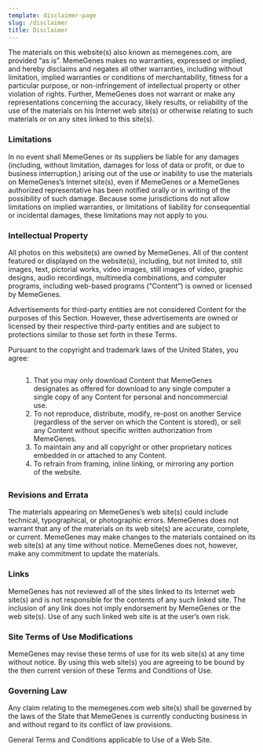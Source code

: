 ```yaml
---
template: disclaimer-page
slug: /disclaimer
title: Disclaimer
---
```

The materials on this website(s) also known as memegenes.com,  are provided “as is”. MemeGenes makes no warranties, expressed or implied, and hereby disclaims and negates all other warranties, including without limitation, implied warranties or conditions of merchantability, fitness for a particular purpose, or non-infringement of intellectual property or other violation of rights. Further, MemeGenes does not warrant or make any representations concerning the accuracy, likely results, or reliability of the use of the materials on his Internet web site(s) or otherwise relating to such materials or on any sites linked to this site(s).

<h3>Limitations</h3>

<p>In no event shall MemeGenes or its suppliers be liable for any damages (including, without limitation, damages for loss of data or profit, or due to business interruption,) arising out of the use or inability to use the materials on MemeGenes’s Internet site(s), even if MemeGenes or a MemeGenes authorized representative has been notified orally or in writing of the possibility of such damage. Because some jurisdictions do not allow limitations on implied warranties, or limitations of liability for consequential or incidental damages, these limitations may not apply to you.</p>

<h3>Intellectual Property</h3>

<p>All photos on this website(s) are owned by MemeGenes. All of the content featured or displayed on the website(s), including, but not limited to, still images, text, pictorial works, video images, still images of video, graphic designs, audio recordings, multimedia combinations, and computer programs, including web-based programs (“Content”) is owned or licensed by MemeGenes.</p>

<p>Advertisements for third-party entities are not considered Content for the purposes of this Section. However, these advertisements are owned or licensed by their respective third-party entities and are subject to protections similar to those set forth in these Terms.</p>

<p>Pursuant to the copyright and trademark laws of the United States, you agree:</p>

<ol style="margin:2em;"><li>That you may only download Content that MemeGenes designates as offered for download to any single computer a single copy of any Content for personal and noncommercial use.</li><li>To not reproduce, distribute, modify, re-post on another Service (regardless of the server on which the Content is stored), or sell any Content without specific written authorization from MemeGenes.</li><li>To maintain any and all copyright or other proprietary notices embedded in or attached to any Content.</li><li>To refrain from framing, inline linking, or mirroring any portion of the website.</li></ol>

<h3>Revisions and Errata</h3>

<p>The materials appearing on MemeGenes’s web site(s) could include technical, typographical, or photographic errors. MemeGenes does not warrant that any of the materials on its web site(s) are accurate, complete, or current. MemeGenes may make changes to the materials contained on its web site(s) at any time without notice. MemeGenes does not, however, make any commitment to update the materials.</p>

<h3>Links</h3>

<p>MemeGenes has not reviewed all of the sites linked to its Internet web site(s) and is not responsible for the contents of any such linked site. The inclusion of any link does not imply endorsement by MemeGenes or the web site(s). Use of any such linked web site is at the user’s own risk.</p>

<h3>Site Terms of Use Modifications</h3>

<p>MemeGenes may revise these terms of use for its web site(s) at any time without notice. By using this web site(s) you are agreeing to be bound by the then current version of these Terms and Conditions of Use.</p>

<h3>Governing Law</h3>

<p>Any claim relating to the memegenes.com web site(s) shall be governed by the laws of the State that MemeGenes is currently conducting business in and without regard to its conflict of law provisions.</p>

<p>General Terms and Conditions applicable to Use of a Web Site.</p>